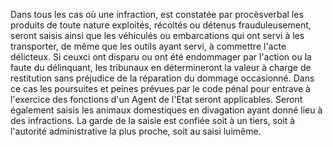 Dans tous les cas où une infraction, est constatée par
procèsverbal les produits de toute nature exploités, récoltés ou
détenus frauduleusement, seront saisis ainsi que les véhiculés ou
embarcations qui ont servi à les transporter, de même que les outils
ayant servi, à commettre l'acte délicteux.
Si ceuxci ont disparu ou ont été endommager par l'action ou la faute
du délinquant, les tribunaux en détermineront la valeur à charge de
restitution sans préjudice de la réparation du dommage occasionné.
Dans ce cas les poursuites et peines prévues par le code pénal pour
entrave à l'exercice des fonctions d'un Agent de l'Etat seront
applicables.
Seront également saisis les animaux domestiques en divagation ayant
donné lieu à des infractions.
La garde de la saisie est confiée soit à un tiers, soit à l'autorité
administrative la plus proche, soit au saisi luimême.